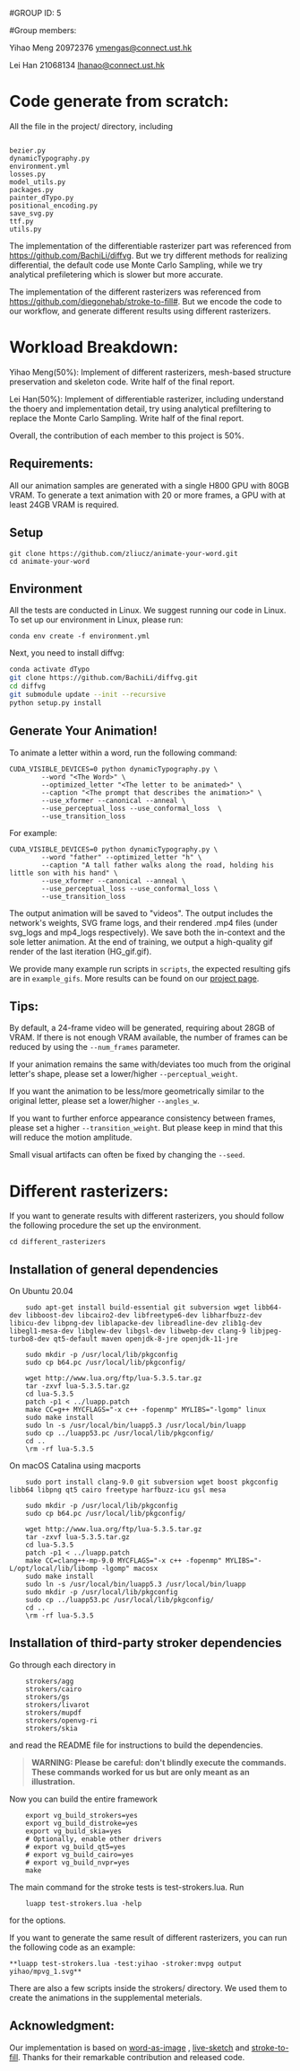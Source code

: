 
#GROUP ID: 5

#Group members:


Yihao Meng 20972376  ymengas@connect.ust.hk


Lei Han 21068134 lhanao@connect.ust.hk

# Code generate from scratch:
All the file in the project/   directory, including

```

bezier.py
dynamicTypography.py
environment.yml
losses.py
model_utils.py
packages.py
painter_dTypo.py
positional_encoding.py
save_svg.py
ttf.py
utils.py
```

The implementation of the differentiable rasterizer part was referenced from https://github.com/BachiLi/diffvg. But we try different methods for realizing differential, the default code use Monte Carlo Sampling, while we try analytical prefiletering which is slower but more accurate.


The implementation of the different rasterizers was referenced from https://github.com/diegonehab/stroke-to-fill#. But we encode the code to our workflow, and generate different results using different rasterizers.

# Workload Breakdown:
Yihao Meng(50%): Implement of different rasterizers, mesh-based structure preservation and skeleton code. Write half of the final report.


Lei Han(50%): Implement of differentiable rasterizer, including understand the thoery and implementation detail,  try using analytical prefiltering to replace the Monte Carlo Sampling. Write half of the final report.


Overall, the contribution of each member to this project is 50%.
## Requirements:
All our animation samples are generated with a single H800 GPU with 80GB VRAM. To generate a text animation with 20 or more frames, a GPU with at least 24GB VRAM is required.

## Setup
```
git clone https://github.com/zliucz/animate-your-word.git
cd animate-your-word
```

## Environment
All the tests are conducted in Linux. We suggest running our code in Linux. To set up our environment in Linux, please run:
```
conda env create -f environment.yml
```
Next, you need to install diffvg:
```bash
conda activate dTypo
git clone https://github.com/BachiLi/diffvg.git
cd diffvg
git submodule update --init --recursive
python setup.py install
```

## Generate Your Animation!
To animate a letter within a word, run the following command:
```
CUDA_VISIBLE_DEVICES=0 python dynamicTypography.py \
        --word "<The Word>" \
        --optimized_letter "<The letter to be animated>" \
        --caption "<The prompt that describes the animation>" \
        --use_xformer --canonical --anneal \
        --use_perceptual_loss --use_conformal_loss  \
        --use_transition_loss
```
For example:
```
CUDA_VISIBLE_DEVICES=0 python dynamicTypography.py \
        --word "father" --optimized_letter "h" \
        --caption "A tall father walks along the road, holding his little son with his hand" \
        --use_xformer --canonical --anneal \
        --use_perceptual_loss --use_conformal_loss \
        --use_transition_loss
```

The output animation will be saved to "videos". The output includes the network's weights, SVG frame logs, and their rendered .mp4 files (under svg_logs and mp4_logs respectively). We save both the in-context and the sole letter animation.
At the end of training, we output a high-quality gif render of the last iteration (HG_gif.gif). <br>

We provide many example run scripts in `scripts`, the expected resulting gifs are in `example_gifs`. More results can be found on our [project page](https://animate-your-word.github.io/demo/).

## Tips:

By default, a 24-frame video will be generated, requiring about 28GB of VRAM. If there is not enough VRAM available, the number of frames can be reduced by using the `--num_frames` parameter.

If your animation remains the same with/deviates too much from the original letter's shape, please set a lower/higher `--perceptual_weight`.

If you want the animation to be less/more geometrically similar to the original letter, please set a lower/higher `--angles_w`.

If you want to further enforce appearance consistency between frames, please set a higher `--transition_weight`. But please keep in mind that this will reduce the motion amplitude.

Small visual artifacts can often be fixed by changing the `--seed`.

# Different rasterizers:
If you want to generate results with different rasterizers, you should follow the following procedure the set up the environment.

```
cd different_rasterizers

```


## Installation of general dependencies

On Ubuntu 20.04

```
    sudo apt-get install build-essential git subversion wget libb64-dev libboost-dev libcairo2-dev libfreetype6-dev libharfbuzz-dev libicu-dev libpng-dev liblapacke-dev libreadline-dev zlib1g-dev libegl1-mesa-dev libglew-dev libgsl-dev libwebp-dev clang-9 libjpeg-turbo8-dev qt5-default maven openjdk-8-jre openjdk-11-jre

    sudo mkdir -p /usr/local/lib/pkgconfig
    sudo cp b64.pc /usr/local/lib/pkgconfig/

    wget http://www.lua.org/ftp/lua-5.3.5.tar.gz
    tar -zxvf lua-5.3.5.tar.gz
    cd lua-5.3.5
    patch -p1 < ../luapp.patch
    make CC=g++ MYCFLAGS="-x c++ -fopenmp" MYLIBS="-lgomp" linux
    sudo make install
    sudo ln -s /usr/local/bin/luapp5.3 /usr/local/bin/luapp
    sudo cp ../luapp53.pc /usr/local/lib/pkgconfig/
    cd ..
    \rm -rf lua-5.3.5

```

On macOS Catalina using macports


```
    sudo port install clang-9.0 git subversion wget boost pkgconfig libb64 libpng qt5 cairo freetype harfbuzz-icu gsl mesa

    sudo mkdir -p /usr/local/lib/pkgconfig
    sudo cp b64.pc /usr/local/lib/pkgconfig/

    wget http://www.lua.org/ftp/lua-5.3.5.tar.gz
    tar -zxvf lua-5.3.5.tar.gz
    cd lua-5.3.5
    patch -p1 < ../luapp.patch
    make CC=clang++-mp-9.0 MYCFLAGS="-x c++ -fopenmp" MYLIBS="-L/opt/local/lib/libomp -lgomp" macosx
    sudo make install
    sudo ln -s /usr/local/bin/luapp5.3 /usr/local/bin/luapp
    sudo mkdir -p /usr/local/lib/pkgconfig
    sudo cp ../luapp53.pc /usr/local/lib/pkgconfig/
    cd ..
    \rm -rf lua-5.3.5
```

## Installation of third-party stroker dependencies

Go through each directory in

```
    strokers/agg
    strokers/cairo
    strokers/gs
    strokers/livarot
    strokers/mupdf
    strokers/openvg-ri
    strokers/skia
```

and read the README file for instructions to build the dependencies.

> **WARNING: Please be careful: don't blindly execute the commands.
> These commands worked for us but are only meant as an illustration.**

Now you can build the entire framework

```
    export vg_build_strokers=yes
    export vg_build_distroke=yes
    export vg_build_skia=yes
    # Optionally, enable other drivers
    # export vg_build_qt5=yes
    # export vg_build_cairo=yes
    # export vg_build_nvpr=yes
    make
```

The main command for the stroke tests is test-strokers.lua.
Run

```
    luapp test-strokers.lua -help
```

for the options.

If you want to generate the same result of different rasterizers, you can run the following code as an example:
```
**luapp test-strokers.lua -test:yihao -stroker:mvpg output yihao/mpvg_1.svg**

```

There are also a few scripts inside the strokers/ directory.
We used them to create the animations in the supplemental meterials.

## Acknowledgment:
Our implementation is based on [word-as-image](https://github.com/Shiriluz/Word-As-Image) , [live-sketch](https://github.com/yael-vinker/live_sketch) and [stroke-to-fill](https://github.com/diegonehab/stroke-to-fill#). Thanks for their remarkable contribution and released code.
